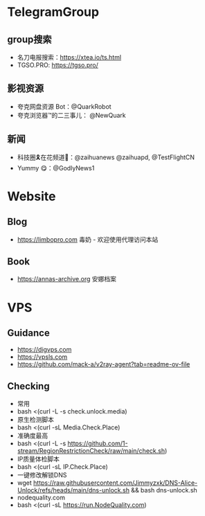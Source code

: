 # TelegramGroup


## group搜索
* 名刀电报搜索：https://xtea.io/ts.html
* TGSO.PRO: https://tgso.pro/
## 影视资源
*  夸克网盘资源 Bot：@QuarkRobot
*  夸克浏览器™的二三事儿： @NewQuark
## 新闻
* 科技圈🎗在花频道📮：@zaihuanews  @zaihuapd, @TestFlightCN
* Yummy 😋：@GodlyNews1


# Website
## Blog
* https://limbopro.com 毒奶 - 欢迎使用代理访问本站
## Book
* https://annas-archive.org 安娜档案
# VPS
## Guidance 
* https://digvps.com
* https://vpsls.com
* https://github.com/mack-a/v2ray-agent?tab=readme-ov-file
## Checking
* 常用
* bash <(curl -L -s check.unlock.media)
* 原生检测脚本
* bash <(curl -sL Media.Check.Place)
* 准确度最高
* bash <(curl -L -s https://github.com/1-stream/RegionRestrictionCheck/raw/main/check.sh)
* IP质量体检脚本
* bash <(curl -sL IP.Check.Place)
* 一键修改解锁DNS
* wget https://raw.githubusercontent.com/Jimmyzxk/DNS-Alice-Unlock/refs/heads/main/dns-unlock.sh && bash dns-unlock.sh
* nodequality.com 
* bash <(curl -sL https://run.NodeQuality.com)

